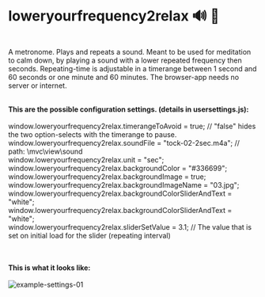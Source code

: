 # loweryourfrequency2relax :loud_sound: :lotus_position:
<br>
A metronome. Plays and repeats a sound. Meant to be used for meditation to calm down, by playing a sound with a lower repeated frequency then seconds. Repeating-time is adjustable in a timerange between 1 second and 60 seconds or one minute and 60 minutes.
The browser-app needs no server or internet. 
<br><br>

**This are the possible configuration settings. (details in usersettings.js):**
<br><br>
window.loweryourfrequency2relax.timerangeToAvoid = true; // "false" hides the two option-selects with the timerange to pause. <br>
window.loweryourfrequency2relax.soundFile = "tock-02-2sec.m4a"; // path: \mvc\view\sound <br>
window.loweryourfrequency2relax.unit = "sec"; <br>
window.loweryourfrequency2relax.backgroundColor = "#336699"; <br>
window.loweryourfrequency2relax.backgroundImage = true; <br>
window.loweryourfrequency2relax.backgroundImageName = "03.jpg"; <br>
window.loweryourfrequency2relax.backgroundColorSliderAndText = "white"; <br>
window.loweryourfrequency2relax.backgroundColorSliderAndText = "white"; <br>
window.loweryourfrequency2relax.sliderSetValue = 3.1; // The value that is set on initial load for the slider (repeating interval) <br>

<br><br>
**This is what it looks like:**
<br><br>
![example-settings-01](https://github.com/user-attachments/assets/754ef070-b6ee-4fc6-9cdd-e68673150354)


